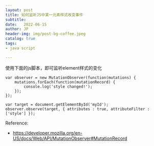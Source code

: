 ```yaml
---
layout: post
title: 如何监听JS中某一元素样式改变事件
subtitle:   
date:   2022-06-15
author: JP
header-img: img/post-bg-coffee.jpeg
catalog: true
tags:
- java script

---
```


使用下面的js脚本，即可监听element样式的变化
```
var observer = new MutationObserver(function(mutations) {
    mutations.forEach(function(mutationRecord) {
        console.log('style changed!');
    });    
});

var target = document.getElementById('myId');
observer.observe(target, { attributes : true, attributeFilter : ['style'] });
```

Reference:<br>

- https://developer.mozilla.org/en-US/docs/Web/API/MutationObserver#MutationRecord